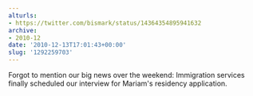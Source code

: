 ```yaml
---
alturls:
- https://twitter.com/bismark/status/14364354895941632
archive:
- 2010-12
date: '2010-12-13T17:01:43+00:00'
slug: '1292259703'
---
```


Forgot to mention our big news over the weekend: Immigration services finally scheduled our interview for Mariam's residency application.

